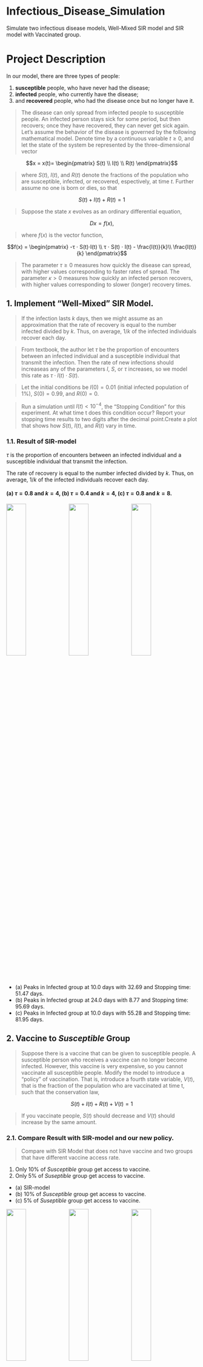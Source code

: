 # Infectious_Disease_Simulation
Simulate two infectious disease models, Well-Mixed SIR model and SIR model with Vaccinated group.

# Project Description
In our model, there are three types of people:
1. **susceptible** people, who have never had the disease;
2. **infected** people, who currently have the disease;
3. and **recovered** people, who had the disease once but no longer have
it.

> The disease can only spread from infected people to susceptible people. An infected person stays sick for some period, but then recovers;
once they have recovered, they can never get sick again.
Let’s assume the behavior of the disease is governed by the following mathematical model. Denote time by a continuous variable $t ≥ 0$, and let the state of the system be represented by the three-dimensional vector

```math
x = x(t)=
\begin{pmatrix}
S(t) \\
I(t) \\
R(t)
\end{pmatrix}
```
> where $S(t), \ I(t)$, and $R(t)$ denote the fractions of the population who are susceptible, infected, or recovered, espectively, at time $t$. Further assume no one is born or dies, so that 
```math
S(t) + I(t) + R(t) = 1
``` 

> Suppose the state $x$ evolves as an ordinary differential equation, 
``` math
Dx = f(x),
```
> where $f(x)$  is the vector function, 
``` math
f(x) = 
\begin{pmatrix}
-τ ⋅ S(t)⋅I(t) \\ 
τ ⋅ S(t) ⋅ I(t) - \frac{I(t)}{k}\\ 
\frac{I(t)}{k}
\end{pmatrix}
```
> The parameter $τ ≥ 0$ measures how quickly the disease can spread, with higher values corresponding to faster rates of spread. The parameter $κ > 0$ measures how quickly an infected person recovers, with higher values corresponding to slower (longer) recovery times.

## 1. Implement “Well-Mixed” SIR Model.
> If the infection lasts $k$ days, then we might assume as an approximation that the rate of recovery is equal to the number infected divided by $k$.  Thus, on average, $1/k$ of the infected individuals recover each day.

> From textbook, the author let $τ$ be the proportion of encounters between an infected individual and a susceptible individual that transmit the infection.  Then the rate of new infections should increaseas any of the parameters $I$, $S$, or $τ$ increases, so we model this rate as $τ\cdot I(t)\cdot S(t)$.

> Let the initial conditions be $I(0) = 0.01$ (initial infected population
of 1%), $S(0) = 0.99$, and $R(0) = 0$.

> Run a simulation until $I(t) < 10^{−4}$, the “Stopping Condition” for this experiment. At what time t does this condition occur? Report your stopping time results to two digits after the decimal point.Create a plot that shows how $S(t)$, $I(t)$, and $R(t)$ vary in time. 

### 1.1. Result of SIR-model
$τ$ is the proportion of encounters between an infected individual and a susceptible individual that transmit the infection.

The rate of recovery is equal to the number infected divided by $k$.  Thus, on average, $1/k$ of the infected individuals recover each day.

#### (a) $τ = 0.8$ and $k = 4$, (b) $τ = 0.4$ and $k = 4$, (c) $τ = 0.8$ and $k = 8$.
<img src="https://github.com/lsh4205/Infectious_Disease_Sim/assets/63761734/901f8f85-e3c9-4718-aa3f-ac5533c1b8d1" width="32%" height="32%">
<img src="https://github.com/lsh4205/Infectious_Disease_Sim/assets/63761734/3e947f26-f8e5-462a-a082-e63c833d691c" width="32%" height="32%">
<img src="https://github.com/lsh4205/Infectious_Disease_Sim/assets/63761734/77852948-7745-41cc-a8c7-f5999c13570b" width="32%" height="32%">

- (a) Peaks in Infected group at $10.0$ days with $32.69%$ and Stopping time: $51.47$ days.
- (b) Peaks in Infected group at $24.0$ days with $8.77%$ and Stopping time: $95.69$ days.
- (c) Peaks in Infected group at $10.0$ days with $55.28%$ and Stopping time: $81.95$ days.

## 2. Vaccine to *Susceptible* Group
> Suppose there is a vaccine that can be given to susceptible people. A susceptible person who receives a vaccine can no longer become infected. However, this vaccine is very expensive, so you cannot vaccinate all susceptible people.
Modify the model to introduce a “policy” of vaccination. That is, introduce a fourth state variable, $V(t)$, that is the fraction of the population who are vaccinated at time t, such that the conservation law, 
```math
S(t) + I(t) + R(t) + V(t) = 1
```

> If you vaccinate people, $S(t)$ should decrease and $V(t)$ should increase by the same amount.

### 2.1. Compare Result with SIR-model and our new policy.
> Compare with SIR Model that does not have vaccine and two groups that have different vaccine access rate.
1.   Only 10% of *Susceptible* group get access to vaccine.
2.   Only 5% of *Suseptible* group get access to vaccine.

* (a) SIR-model
* (b) 10% of *Susceptible* group get access to vaccine.
* (c) 5% of *Suseptible* group get access to vaccine.

<img src="https://github.com/lsh4205/Infectious_Disease_Sim/assets/63761734/77852948-7745-41cc-a8c7-f5999c13570b" width="32%" height="32%">
<img src="https://github.com/lsh4205/Infectious_Disease_Sim/assets/63761734/94e456ec-4beb-4229-b115-faba1475cb36" width="32%" height="32%">
<img src="https://github.com/lsh4205/Infectious_Disease_Sim/assets/63761734/2fa0ca67-f307-433f-872c-6db4a5ead0f4" width="32%" height="32%">

* (a) Peaks in Infected group at $10.0$ days with $55.28%$ and Stopping time: $81.95$ days.
* (b) Peaks in Infected group at $10.0$ days with $18.84%$ and Stopping time: $75.18$ days.
* (c) Peaks in Infected group at $10.0$ days with $33.57%$ and Stopping time: $79.34$ days.

## 3. Government vaccination support
> Our next scenario to simulate is government engagement when *infected* group has reached to certain threshold.

> Compare the percentage of  *Infected* group depends on different number of government supports.
1.   Graph that has fixed vaccine access rate.
2.   Graph that government starts to boost vaccine access rate by **1.5** times when *Infected* group exceeds 10% of population. 
3.   Graph that government starts to boost vaccine access rate by **3** times when *Infected* group exceeds 10% of population. 

* (a) SIR-model
* (b) 5% of *Suseptible* group get access to vaccine.
* (c) Government supports when Infected group exceeds 10% of population and boosts 1.5 times of vaccine access rate.
* (d) Government supports when Infected group exceeds 10% of population and boosts 3 times of vaccine access rate.

<img src="https://github.com/lsh4205/Infectious_Disease_Sim/assets/63761734/77852948-7745-41cc-a8c7-f5999c13570b" width="40%" height="40%">
<img src="https://github.com/lsh4205/Infectious_Disease_Sim/assets/63761734/94e456ec-4beb-4229-b115-faba1475cb36" width="40%" height="40%">

<img src="https://github.com/lsh4205/Infectious_Disease_Sim/assets/63761734/95a70bfe-fe0f-4dd1-a6ed-20ce3a338ed7" width="40%" height="40%">
<img src="https://github.com/lsh4205/Infectious_Disease_Sim/assets/63761734/d17ae2a4-be77-47a8-911e-552dc0853234" width="40%" height="40%">

* (a) Peaks in Infected group at $10.0$ days with $55.28%$ and Stopping time: $81.95$ days.
* (b) Peaks in Infected group at $10.0$ days with $33.57%$ and Stopping time: $79.34$ days.
* (c) Peaks in Infected group at $10.0$ days with $30.69%$ and Stopping time: $78.22$ days.
* (d) Peaks in Infected group at $9.0$ days with $24.69%$ and Stopping time: $75.16$ days.

# Conclusion
Please find the following code details and further simulations with different values of the recovery rate, $k$, and the probability of infection transmission, $τ$, in my code.
